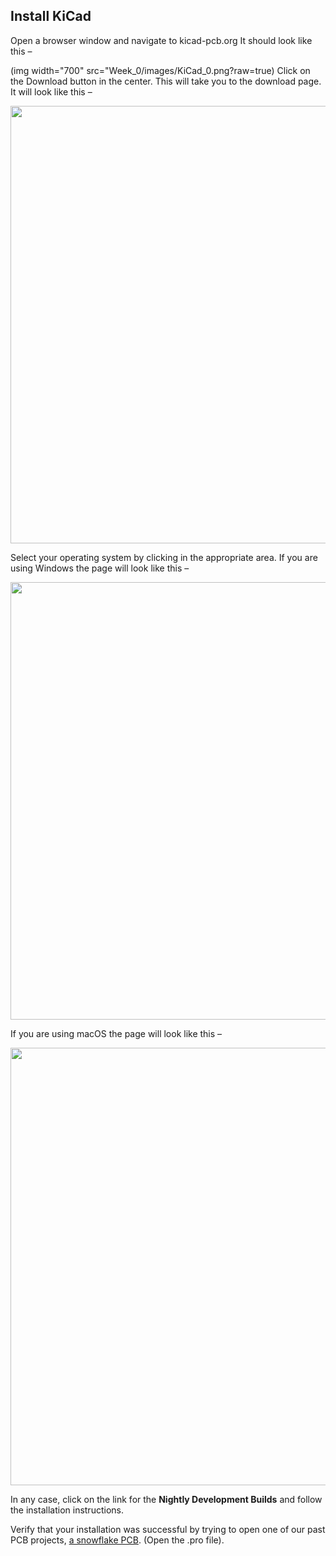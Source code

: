 ## Install KiCad

Open a browser window and navigate to kicad-pcb.org It should look like this –

(img width="700" src="Week_0/images/KiCad_0.png?raw=true)
Click on the Download button in the center. This will take you to the download page. It will look like this –

<img width="700" src="https://github.com/lab64makerspace/intro2PCBdesign/blob/master/Week_0/images/KiCad_1.png">

Select your operating system by clicking in the appropriate area. If you are using Windows the page will look like this –

<img width="700" src="https://github.com/lab64makerspace/intro2PCBdesign/blob/master/Week_0/images/KiCad_2.png">

If you are using macOS the page will look like this –

<img width="700" src="https://github.com/lab64makerspace/intro2PCBdesign/blob/master/Week_0/images/KiCad_3.png">

In any case, click on the link for the **Nightly Development Builds** and follow the installation instructions.

Verify that your installation was successful by trying to open one of our past PCB projects, [a snowflake PCB](https://github.com/maholli/snowflake/tree/master/snowflake_1). (Open the .pro file). 

